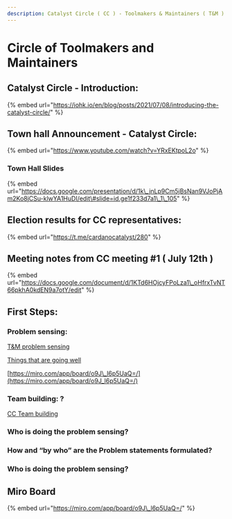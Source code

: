 ```yaml
---
description: Catalyst Circle ( CC ) - Toolmakers & Maintainers ( T&M )
---
```


# Circle of Toolmakers and Maintainers

## Catalyst Circle - Introduction: 

{% embed url="https://iohk.io/en/blog/posts/2021/07/08/introducing-the-catalyst-circle/" %}

## Town hall Announcement - Catalyst Circle: 

{% embed url="https://www.youtube.com/watch?v=YRxEKtpoL2o" %}

### Town Hall Slides

{% embed url="https://docs.google.com/presentation/d/1k\_jnLp9Cm5jBsNan9VJoPjAm2Ko8jCSu-klwYA1HuDI/edit\#slide=id.ge1f233d7a1\_1\_105" %}

## Election results for CC representatives:

{% embed url="https://t.me/cardanocatalyst/280" %}

## Meeting notes from CC meeting \#1 \( July 12th \)

{% embed url="https://docs.google.com/document/d/1KTd6HOjcyFPoLza1\_oHfrxTvNT66pkhA0kdEN9a7otY/edit" %}

## First Steps: 

### Problem sensing: 

[T&M problem sensing](https://docs.google.com/document/d/1JHTeMgNN1segQrEkShIly3DPEtkJugYKnF3mSa6wODk/edit?usp=sharing)

[Things that are going well](https://docs.google.com/document/d/1VeZVIlWWn4q85q3SL5BaQSZ0WI_BAXWIjtWSDSvhPzc/edit?usp=sharing)

[https://miro.com/app/board/o9J\_l6p5UaQ=/](https://miro.com/app/board/o9J_l6p5UaQ=/)   


### Team building: ?

[CC Team building](https://docs.google.com/document/d/1VYfsNwDCYlFck9gwHyvmiBDARS4JGhfy6cs5gNpiQE8/edit?usp=sharing)  


### Who is doing the problem sensing?

### How and “by who” are the Problem statements formulated?

### Who is doing the problem sensing?

## Miro Board

{% embed url="https://miro.com/app/board/o9J\_l6p5UaQ=/" %}



